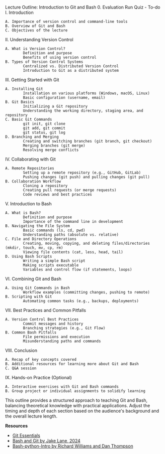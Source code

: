 Lecture Outline: Introduction to Git and Bash
0. Evaluation
Run Quiz - To-do
I. Introduction

    A. Importance of version control and command-line tools
    B. Overview of Git and Bash
    C. Objectives of the lecture

II. Understanding Version Control

    A. What is Version Control?
            Definition and purpose
            Benefits of using version control
    B. Types of Version Control Systems
            Centralized vs. Distributed Version Control
            Introduction to Git as a distributed system

III. Getting Started with Git

    A. Installing Git
            Installation on various platforms (Windows, macOS, Linux)
            Basic configuration (username, email)
    B. Git Basics
            Initializing a Git repository
            Understanding the working directory, staging area, and repository
    C. Basic Git Commands
            git init, git clone
            git add, git commit
            git status, git log
    D. Branching and Merging
            Creating and switching branches (git branch, git checkout)
            Merging branches (git merge)
            Resolving merge conflicts

IV. Collaborating with Git

    A. Remote Repositories
            Setting up a remote repository (e.g., GitHub, GitLab)
            Pushing changes (git push) and pulling changes (git pull)
    B. Collaboration Workflow
            Cloning a repository
            Creating pull requests (or merge requests)
            Code reviews and best practices

V. Introduction to Bash

    A. What is Bash?
            Definition and purpose
            Importance of the command line in development
    B. Navigating the File System
            Basic commands (ls, cd, pwd)
            Understanding paths (absolute vs. relative)
    C. File and Directory Operations
            Creating, moving, copying, and deleting files/directories (mkdir, touch, mv, cp, rm)
            Viewing file contents (cat, less, head, tail)
    D. Using Bash Scripts
            Writing a simple Bash script
            Making scripts executable
            Variables and control flow (if statements, loops)

VI. Combining Git and Bash

    A. Using Git Commands in Bash
            Workflow examples (committing changes, pushing to remote)
    B. Scripting with Git
            Automating common tasks (e.g., backups, deployments)

VII. Best Practices and Common Pitfalls

    A. Version Control Best Practices
            Commit messages and history
            Branching strategies (e.g., Git Flow)
    B. Common Bash Pitfalls
            File permissions and execution
            Misunderstanding paths and commands

VIII. Conclusion

    A. Recap of key concepts covered
    B. Additional resources for learning more about Git and Bash
    C. Q&A session

IX. Hands-on Practice (Optional)

    A. Interactive exercises with Git and Bash commands
    B. Group project or individual assignments to solidify learning

This outline provides a structured approach to teaching Git and Bash, balancing theoretical knowledge with practical applications. Adjust the timing and depth of each section based on the audience's background and the overall lecture length.

**Resources**
* [Git Essentials](https://hsf-training.github.io/analysis-essentials/git/README.html)
* [Bash and Git by Jake Lane, 2024](https://indico.cern.ch/event/1337166/contributions/5770724/attachments/2797830/4881115/Bash%20and%20Git%20SK2024%20(2).pdf)
* [Bash-python-Intro by Richard Williams and Dan Thompson](https://indico.cern.ch/event/1206471/contributions/5157610/attachments/2555218/4403029/Bash-Python%20Intro%20Starterkit%202022.pdf)
